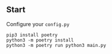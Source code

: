 ## Start
Configure your `config.py`
```commandline
pip3 install poetry
python3 -m poetry install
python3 -m poetry run python3 main.py
```